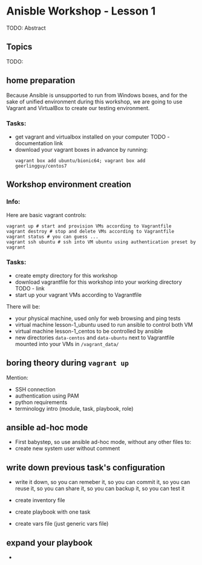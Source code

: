 # Anisble Workshop - Lesson 1

TODO: Abstract

## Topics
TODO:

## home preparation

Because Ansible is unsupported to run from Windows boxes, and for the sake of unified environment during this workshop, we are going to use Vagrant and VirtualBox to create our testing environment.

### Tasks:
- get vagrant and virtualbox installed on your computer TODO - documentation link
- download your vagrant boxes in advance by running:
	```
	vagrant box add ubuntu/bionic64; vagrant box add geerlingguy/centos7
	```

## Workshop environment creation

### Info:
Here are basic vagrant controls:
```
vagrant up # start and provision VMs according to Vagrantfile
vagrant destroy # stop and delete VMs according to Vagrantfile
vagrant status # you can guess ...
vagrant ssh ubuntu # ssh into VM ubuntu using authentication preset by vagrant
```

### Tasks:
- create empty directory for this workshop
- download vagrantfile for this workshop into your working directory TODO - link
- start up your vagrant VMs according to Vagrantfile

There will be:
- your physical machine, used only for web browsing and ping tests
- virtual machine lesson-1_ubuntu used to run ansible to control both VM
- virtual machine lesson-1_centos to be controlled by ansible 
- new directories `data-centos` and `data-ubuntu` next to Vagrantfile mounted into your VMs in `/vagrant_data/`

## boring theory during `vagrant up`

Mention:
- SSH connection
- authentication using PAM
- python requirements
- terminology intro (module, task, playbook, role)

## ansible ad-hoc mode

- First babystep, so use ansible ad-hoc mode, without any other files to:
- create new system user without comment

## write down previous task's configuration

- write it down, so you can remeber it, so you can commit it, so you can reuse it, so you can share it, so you can backup it, so you can test it

- create inventory file
- create playbook with one task
- create vars file (just generic vars file)

## expand your playbook

- 
